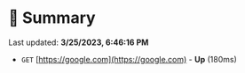 # 📖 Summary
Last updated: **3/25/2023, 6:46:16 PM**

- `GET` [https://google.com](https://google.com) - **Up** (180ms)
